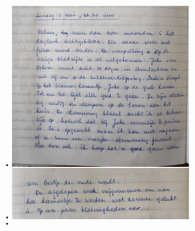 - ![2025-01-04-08-25-24.jpeg](../assets/2025-01-04-08-25-24.jpeg)
- ![2025-01-04-08-28-57.jpeg](../assets/2025-01-04-08-28-57.jpeg)
-